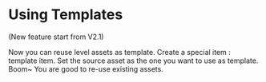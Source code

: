 # Using Templates

(New feature start from V2.1)

Now you can reuse level assets as template.
Create a special item : template item. Set the source asset as the one you want to use as template.
Boom~ You are good to re-use existing assets.